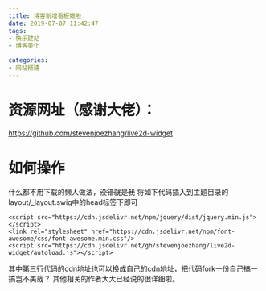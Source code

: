 ```yaml
---
title: 博客新增看板娘啦
date: 2019-07-07 11:42:47
tags: 
- 快乐建站
- 博客美化

categories:
- 网站搭建
---
```


# 资源网址（感谢大佬）：
https://github.com/stevenjoezhang/live2d-widget

# 如何操作
什么都不用下载的懒人做法，~~没错就是我~~
将如下代码插入到主题目录的layout/_layout.swig中的head标签下即可

```
<script src="https://cdn.jsdelivr.net/npm/jquery/dist/jquery.min.js"></script>
<link rel="stylesheet" href="https://cdn.jsdelivr.net/npm/font-awesome/css/font-awesome.min.css"/>
<script src="https://cdn.jsdelivr.net/gh/stevenjoezhang/live2d-widget/autoload.js"></script>
```

其中第三行代码的cdn地址也可以换成自己的cdn地址，把代码fork一份自己搞一搞岂不美哉？
其他相关的作者大大已经说的很详细啦。
